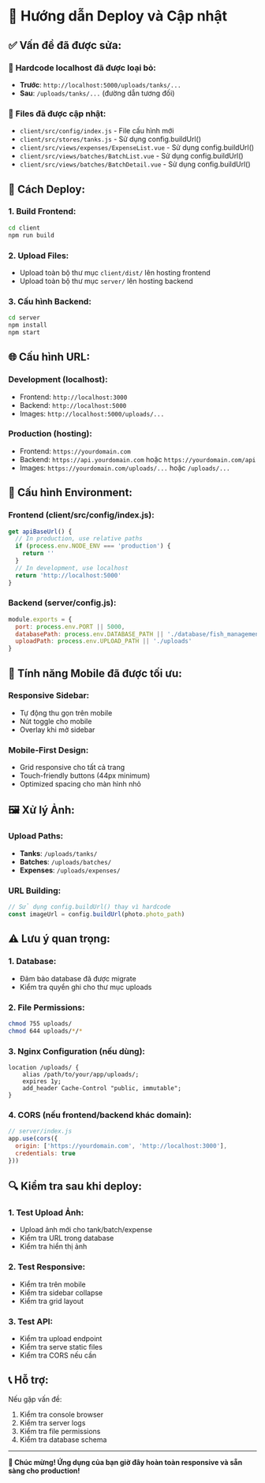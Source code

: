 # 🚀 Hướng dẫn Deploy và Cập nhật

## ✅ **Vấn đề đã được sửa:**

### 🔧 **Hardcode localhost đã được loại bỏ:**
- **Trước**: `http://localhost:5000/uploads/tanks/...`
- **Sau**: `/uploads/tanks/...` (đường dẫn tương đối)

### 📁 **Files đã được cập nhật:**
- `client/src/config/index.js` - File cấu hình mới
- `client/src/stores/tanks.js` - Sử dụng config.buildUrl()
- `client/src/views/expenses/ExpenseList.vue` - Sử dụng config.buildUrl()
- `client/src/views/batches/BatchList.vue` - Sử dụng config.buildUrl()
- `client/src/views/batches/BatchDetail.vue` - Sử dụng config.buildUrl()

## 🚀 **Cách Deploy:**

### 1. **Build Frontend:**
```bash
cd client
npm run build
```

### 2. **Upload Files:**
- Upload toàn bộ thư mục `client/dist/` lên hosting frontend
- Upload toàn bộ thư mục `server/` lên hosting backend

### 3. **Cấu hình Backend:**
```bash
cd server
npm install
npm start
```

## 🌐 **Cấu hình URL:**

### **Development (localhost):**
- Frontend: `http://localhost:3000`
- Backend: `http://localhost:5000`
- Images: `http://localhost:5000/uploads/...`

### **Production (hosting):**
- Frontend: `https://yourdomain.com`
- Backend: `https://api.yourdomain.com` hoặc `https://yourdomain.com/api`
- Images: `https://yourdomain.com/uploads/...` hoặc `/uploads/...`

## 🔧 **Cấu hình Environment:**

### **Frontend (client/src/config/index.js):**
```javascript
get apiBaseUrl() {
  // In production, use relative paths
  if (process.env.NODE_ENV === 'production') {
    return ''
  }
  // In development, use localhost
  return 'http://localhost:5000'
}
```

### **Backend (server/config.js):**
```javascript
module.exports = {
  port: process.env.PORT || 5000,
  databasePath: process.env.DATABASE_PATH || './database/fish_management.db',
  uploadPath: process.env.UPLOAD_PATH || './uploads'
}
```

## 📱 **Tính năng Mobile đã được tối ưu:**

### **Responsive Sidebar:**
- Tự động thu gọn trên mobile
- Nút toggle cho mobile
- Overlay khi mở sidebar

### **Mobile-First Design:**
- Grid responsive cho tất cả trang
- Touch-friendly buttons (44px minimum)
- Optimized spacing cho màn hình nhỏ

## 🖼️ **Xử lý Ảnh:**

### **Upload Paths:**
- **Tanks**: `/uploads/tanks/`
- **Batches**: `/uploads/batches/`
- **Expenses**: `/uploads/expenses/`

### **URL Building:**
```javascript
// Sử dụng config.buildUrl() thay vì hardcode
const imageUrl = config.buildUrl(photo.photo_path)
```

## ⚠️ **Lưu ý quan trọng:**

### **1. Database:**
- Đảm bảo database đã được migrate
- Kiểm tra quyền ghi cho thư mục uploads

### **2. File Permissions:**
```bash
chmod 755 uploads/
chmod 644 uploads/*/*
```

### **3. Nginx Configuration (nếu dùng):**
```nginx
location /uploads/ {
    alias /path/to/your/app/uploads/;
    expires 1y;
    add_header Cache-Control "public, immutable";
}
```

### **4. CORS (nếu frontend/backend khác domain):**
```javascript
// server/index.js
app.use(cors({
  origin: ['https://yourdomain.com', 'http://localhost:3000'],
  credentials: true
}))
```

## 🔍 **Kiểm tra sau khi deploy:**

### **1. Test Upload Ảnh:**
- Upload ảnh mới cho tank/batch/expense
- Kiểm tra URL trong database
- Kiểm tra hiển thị ảnh

### **2. Test Responsive:**
- Kiểm tra trên mobile
- Kiểm tra sidebar collapse
- Kiểm tra grid layout

### **3. Test API:**
- Kiểm tra upload endpoint
- Kiểm tra serve static files
- Kiểm tra CORS nếu cần

## 📞 **Hỗ trợ:**

Nếu gặp vấn đề:
1. Kiểm tra console browser
2. Kiểm tra server logs
3. Kiểm tra file permissions
4. Kiểm tra database schema

---

**🎉 Chúc mừng! Ứng dụng của bạn giờ đây hoàn toàn responsive và sẵn sàng cho production!**
